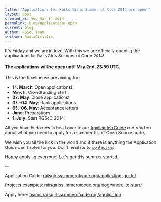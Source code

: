 ```yaml
---
title: "Applications for Rails Girls Summer of Code 2014 are open!"
layout: post
created_at: Wed Mar 14 2014
permalink: blog/applications-open
current: blog
author: RGSoC Team
twitter: RailsGirlsSoc
---
```


It's Friday and we are in love: With this we are officially opening the
applications for Rails Girls Summer of Code 2014!

#### The applications will be open until May 2nd, 23:59 UTC.

This is the timeline we are aiming for:

+ **14. March**: Open applications!
+ **March**: Crowdfunding start
+ **02. May**: Close applications!
+ **03.-04. May**: Rank applications
+ **05.-06. May**: Acceptance letters
+ **June**: Preparations
+ **1. July**: Start RGSoC 2014!


All you have to do now is head over to our [Application
Guide](http://railsgirlssummerofcode.org/students/application) and read on
about what you need to apply for a summer full of Open Source code.

We wish you all the luck in the world and if there is anything the Application
Guide can't solve for you: Don't hesitate to [contact
us](http://railsgirlssummerofcode.org/about/)!

Happy applying everyone! Let's get this summer started.

--

Application Guide: [railsgirlssummerofcode.org/application-guide/](http://railsgirlssummerofcode.org/application-guide/)

Projects examples: [railsgirlssummerofcode.org/blog/where-to-start/](http://railsgirlssummerofcode.org/blog/where-to-start/)

Apply here: [teams.railsgirlssummerofcode.org/application](https://teams.railsgirlssummerofcode.org/application)




